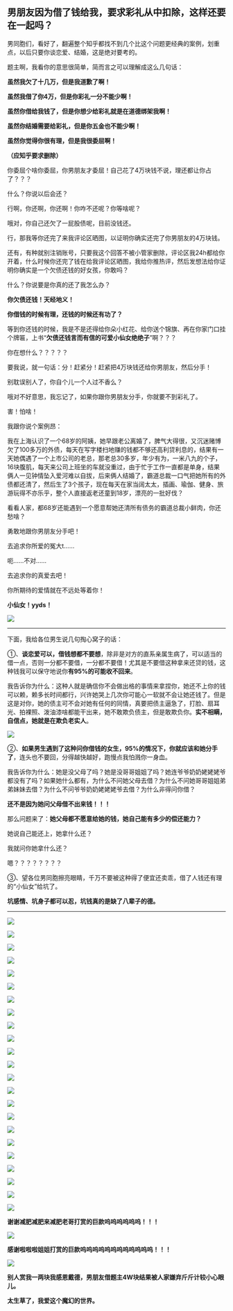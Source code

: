 ## 男朋友因为借了钱给我，要求彩礼从中扣除，这样还要在一起吗？

男同胞们，看好了，翻遍整个知乎都找不到几个比这个问题更经典的案例，划重点，以后只要你谈恋爱、结婚，这是绝对要考的。

题主啊，我看你的意思很简单，简而言之可以理解成这么几句话：

**虽然我欠了十几万，但是我道歉了啊！**

**虽然我借了你4万，但是你彩礼一分不能少啊！**

**虽然你借给我钱了，但是你想少给彩礼就是在道德绑架我啊！**

**虽然你结婚需要给彩礼，但是你五金也不能少啊！**

**虽然你觉得你很有理，但是我很委屈啊！**

**（应知乎要求删除）**

你委屈个啥你委屈，你男朋友才委屈！自己花了4万块钱不说，理还都让你占了？？？

什么？你说以后会还？

行啊，你还啊，你还啊！你咋不还呢？你等啥呢？

哦对，你自己还欠了一屁股债呢，目前没钱还。

行，那我等你还完了来我评论区晒图，以证明你确实还完了你男朋友的4万块钱。

还有，有种就别注销账号，只要我这个回答不被小管家删除，评论区我24h都给你开着，什么时候你还完了钱在给我评论区晒图，我给你推热评，然后发想法给你证明你确实是一个欠债还钱的好女孩，你敢吗？

什么？你说要是你真的还了我怎么办？

**你欠债还钱！天经地义！**

**你借钱的时候有理，还钱的时候还有功了？**

等到你还钱的时候，我是不是还得给你朵小红花、给你送个锦旗、再在你家门口挂个牌匾，上书“**欠债还钱言而有信的可爱小仙女绝绝子**”啊？？？

你在想什么？？？？？

要我说，就一句话：分！赶紧分！赶紧把4万块钱还给你男朋友，然后分手！

别耽误别人了，你自个儿一个人过不香么？

哦对不好意思，我忘记了，如果你跟你男朋友分手，你就要不到彩礼了。

害！怕啥！

我跟你说个案例昂：

我在上海认识了一个68岁的阿姨，她早跟老公离婚了，脾气大得很，又沉迷赌博欠了100多万的外债，每天在写字楼扫地赚的钱都不够还高利贷利息的，结果有一天她偶遇了一个上市公司的老总，那老总30多岁，年少有为，一米八九的个子，16块腹肌，每天来公司上班坐的车就没重过，由于忙于工作一直都是单身，结果俩人一见钟情坠入爱河难以自拔，后来俩人结婚了，霸道总裁一口气把她所有的外债都还清了，然后生了3个孩子，现在每天在家当阔太太，插画、瑜伽、健身、旅游玩得不亦乐乎，整个人直接返老还童到18岁，漂亮的一批好伐？

看看人家，都68岁还能遇到一个愿意帮她还清所有债务的霸道总裁小鲜肉，你还愁啥？

勇敢地跟你男朋友分手吧！

去追求你所爱的冤大t……

呃……不对……

去追求你的真爱去吧！

你所期待的爱情就在不远处等着你！

**小仙女！yyds！**

![](https://pica.zhimg.com/50/v2-c2faff0897eb1b59252b0f799e31970b_720w.jpg?source=1940ef5c)

* * *

下面，我给各位男生说几句掏心窝子的话：

①、**谈恋爱可以，借钱想都不要想**，除非是对方的直系亲属生病了，可以适当的借一点，否则一分都不要借，一分都不要借！尤其是不要借这种拿来还贷的钱，这种钱我可以保守地说你**有95%的可能收不回来**。

我告诉你为什么：这种人就是确信你不会做出格的事情来拿捏你，她还不上你的钱可以赖，赖多长时间都行，兴许她哭上几次你可能心一软就不会让她还钱了。但是这是对你，她的债主可不会对她有任何的同情，真要把债主逼急了，打脸、扇耳光、拍裸照、泼油漆啥都能干出来，她不敢欺负债主，但是敢欺负你。**实不相瞒，自信点，她就是在欺负老实人**。

![](https://picx.zhimg.com/50/v2-78cc51949444b1b7f1f0a68614cecbcb_720w.jpg?source=1940ef5c)

②、**如果男生遇到了这种问你借钱的女生，95%的情况下，你就应该和她分手了**，连头也不要回，分得越快越好，跑慢点我怕溅你一身血。

我告诉你为什么：她是没父母了吗？她是没哥哥姐姐了吗？她连爷爷奶奶姥姥姥爷都没有了吗？如果她什么都有，为什么不问她父母去借？为什么不问她哥哥姐姐弟弟妹妹去借？为什么不问爷爷奶奶姥姥姥爷去借？为什么非得问你借？

**还不是因为她问父母借不出来钱！！！**

那么问题来了：**她父母都不愿意给她的钱，她自己能有多少的偿还能力？**

她说自己能还上，她拿什么还？

我就问你她拿什么还？

嗯？？？？？？？？

③、望各位男同胞擦亮眼睛，千万不要被这种得了便宜还卖乖，借了人钱还有理的“小仙女”给坑了。

**坑感情、坑身子都可以忍，坑钱真的是缺了八辈子的德。**

* * *

![](https://pica.zhimg.com/50/v2-90db06c4f81e1147f854c7c8ef580093_720w.jpg?source=1940ef5c)

![](https://pic1.zhimg.com/50/v2-5dabf68c7eca836958b4431c787801c5_720w.jpg?source=1940ef5c)

![](https://pic1.zhimg.com/50/v2-c5d80cbd2b746b20ac5884d6240ba7c2_720w.jpg?source=1940ef5c)

![](https://picx.zhimg.com/50/v2-f9cceb59c9336a7695f54f1bad62aad5_720w.jpg?source=1940ef5c)

![](https://pica.zhimg.com/50/v2-04f195392a7bd63dfc74a01f07d5b407_720w.jpg?source=1940ef5c)

![](https://picx.zhimg.com/50/v2-80fa2a66899e4bb00c3837571ecc3d56_720w.jpg?source=1940ef5c)

![](https://picx.zhimg.com/50/v2-9ee61d1d4c183f486d16bb2d66a0fb83_720w.jpg?source=1940ef5c)

![](https://picx.zhimg.com/50/v2-e0cd04978765a07d6688b338d2866311_720w.jpg?source=1940ef5c)

![](https://picx.zhimg.com/50/v2-121bc04645337677a256aa689e971ab1_720w.jpg?source=1940ef5c)

![](https://picx.zhimg.com/50/v2-4833e3af4e6b9230b4297ad913ad81e7_720w.jpg?source=1940ef5c)

![](https://pic1.zhimg.com/50/v2-45819a5af22799f632fe5ba0fef3369c_720w.jpg?source=1940ef5c)

![](https://picx.zhimg.com/50/v2-d2409258f789f185c08766f4a84226fd_720w.jpg?source=1940ef5c)

![](https://pica.zhimg.com/50/v2-2ce66821e02a1de8e9ae56babed48b62_720w.jpg?source=1940ef5c)

![](https://pic1.zhimg.com/50/v2-f249c17736305ec9f601dc5ca6bfa3a3_720w.jpg?source=1940ef5c)

![](https://picx.zhimg.com/50/v2-99ab561de9ecf7ef9f4583224858a89b_720w.jpg?source=1940ef5c)

![](https://pica.zhimg.com/50/v2-cb3f4b615beb7afe4b99667c74ab4689_720w.jpg?source=1940ef5c)

![](https://pica.zhimg.com/50/v2-b6c700665071cc9c3915b6a033f65fe6_720w.jpg?source=1940ef5c)

![](https://picx.zhimg.com/50/v2-400ad9b3cf6e8c6ef1bbd9cd8f5a2557_720w.jpg?source=1940ef5c)

![](https://picx.zhimg.com/50/v2-d3aee36a86490e9610dadd1b87094b02_720w.jpg?source=1940ef5c)

![](https://pica.zhimg.com/50/v2-489a9ba11798191ec25f3dd03b219bbd_720w.jpg?source=1940ef5c)

![](https://picx.zhimg.com/50/v2-5ec84303a14d720843434d6156a50d34_720w.jpg?source=1940ef5c)

![](https://pic1.zhimg.com/50/v2-dc3f094ca1e4028de42c4fff9032a573_720w.jpg?source=1940ef5c)

![](https://picx.zhimg.com/50/v2-fa280a9b456cfe8072853aa6e4379ff8_720w.jpg?source=1940ef5c)

**谢谢减肥减肥来减肥老哥打赏的巨款呜呜呜呜呜呜！！！**

![](https://picx.zhimg.com/v2-b8a6363b6129bcd9f453b61f534d7804_r.jpg?source=1940ef5c)

**感谢啦啦啦姐姐打赏的巨款呜呜呜呜呜呜呜呜呜呜呜呜！！！**

![](https://picx.zhimg.com/50/v2-e617cc4ae117ce1b712bc02d4d41f984_720w.jpg?source=1940ef5c)

**别人赏我一两块我感恩戴德，男朋友借题主4W块结果被人家嫌弃斤斤计较小心眼儿。**

**太生草了，我爱这个魔幻的世界。**